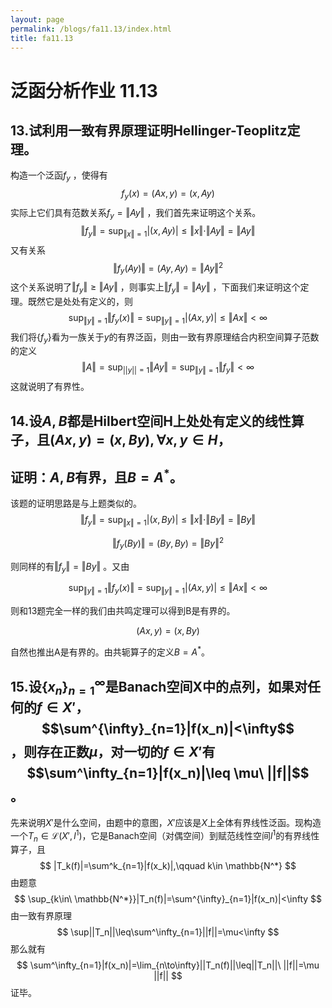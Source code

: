 ```yaml
---
layout: page
permalink: /blogs/fa11.13/index.html
title: fa11.13
---
```


# 泛函分析作业 11.13

## 13.试利用一致有界原理证明Hellinger-Teoplitz定理。

构造一个泛函$f_y$ ，使得有
$$
f_y(x)=(Ax,y)=(x,Ay)
$$
实际上它们具有范数关系$f_y = \Vert Ay \Vert$ ，我们首先来证明这个关系。
$$
\Vert{f_y}\Vert=\sup_{\Vert x \Vert =1}|(x,Ay)|\leq \Vert x\Vert\cdot\Vert Ay \Vert=\Vert Ay \Vert
$$
又有关系
$$
\Vert{f_y(Ay)}\Vert=(Ay,Ay)=\Vert Ay\Vert^2
$$
这个关系说明了$\Vert{f_y}\Vert\geq\Vert Ay \Vert$ ，则事实上$\Vert{f_y}\Vert=\Vert Ay \Vert$ ，下面我们来证明这个定理。既然它是处处有定义的，则
$$
\sup_{\Vert y\Vert= 1}\Vert f_y(x)\Vert=\sup_{\Vert y\Vert= 1}|(Ax,y)|\leq\Vert Ax\Vert<\infty
$$
我们将$\{f_y\}$看为一族关于$y$的有界泛函，则由一致有界原理结合内积空间算子范数的定义
$$
\Vert A\Vert=\sup_{||y||=1}\Vert Ay\Vert=\sup_{\Vert y\Vert= 1}\Vert f_y\Vert<\infty 
$$
这就说明了有界性。

## 14.设$A,B$都是Hilbert空间H上处处有定义的线性算子，且$(Ax,y)=(x,By),\forall x,y\in H，$

## 证明：$A,B$有界，且$B=A^*$。

该题的证明思路是与上题类似的。
$$
\Vert{f_y}\Vert=\sup_{\Vert x \Vert =1}|(x,By)|\leq \Vert x\Vert\cdot\Vert By \Vert=\Vert By \Vert
$$

$$
\Vert{f_y(By)}\Vert=(By,By)=\Vert By\Vert^2
$$

则同样的有$\Vert{f_y}\Vert=\Vert By \Vert$ 。又由

$$
\sup_{\Vert y\Vert= 1}\Vert f_y(x)\Vert=\sup_{\Vert y\Vert= 1}|(Ax,y)|\leq\Vert Ax\Vert<\infty
$$

则和13题完全一样的我们由共鸣定理可以得到B是有界的。

$$
(Ax,y)=(x,By)
$$

自然也推出A是有界的。由共轭算子的定义$B=A^*$。

## 15.设$\{x_n\}_{n=1}^\infty$是Banach空间X中的点列，如果对任何的$f\in X'$，$$\sum^{\infty}_{n=1}|f(x_n)|<\infty$$，则存在正数$\mu$，对一切的$f\in X'$有$$\sum^\infty_{n=1}|f(x_n)|\leq \mu\ ||f||$$。

先来说明$X'$是什么空间，由题中的意图，$X'$应该是$X$上全体有界线性泛函。现构造一个$T_n\in \mathcal{L}(X',l^1)$，它是Banach空间（对偶空间）到赋范线性空间$l^1$的有界线性算子，且
$$
|T_k(f)|=\sum^k_{n=1}|f(x_k)|,\qquad k\in \mathbb{N^*}
$$
由题意
$$
\sup_{k\in\ \mathbb{N^*}}|T_n(f)|=\sum^{\infty}_{n=1}|f(x_n)|<\infty
$$
由一致有界原理
$$
\sup||T_n||\leq\sum^\infty_{n=1}||f||=\mu<\infty
$$
那么就有
$$
\sum^\infty_{n=1}|f(x_n)|=\lim_{n\to\infty}||T_n(f)||\leq||T_n||\ ||f||=\mu ||f||
$$
证毕。
